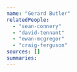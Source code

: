 ```yaml
---
name: "Gerard Butler"
relatedPeople:
  - "sean-connery"
  - "david-tennant"
  - "ewan-mcgregor"
  - "craig-ferguson"
sources: []
summaries:
---
```


